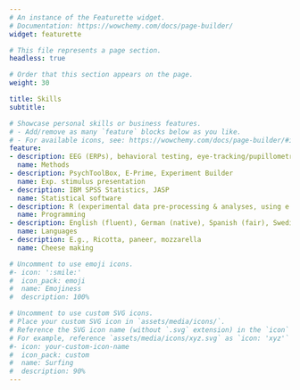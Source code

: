 ```yaml
---
# An instance of the Featurette widget.
# Documentation: https://wowchemy.com/docs/page-builder/
widget: featurette

# This file represents a page section.
headless: true

# Order that this section appears on the page.
weight: 30

title: Skills
subtitle:

# Showcase personal skills or business features.
# - Add/remove as many `feature` blocks below as you like.
# - For available icons, see: https://wowchemy.com/docs/page-builder/#icons
feature:
- description: EEG (ERPs), behavioral testing, eye-tracking/pupillometry, language screenings
  name: Methods
- description: PsychToolBox, E-Prime, Experiment Builder
  name: Exp. stimulus presentation
- description: IBM SPSS Statistics, JASP
  name: Statistical software
- description: R (experimental data pre-processing & analyses, using e.g., mixed regression models), Matlab (stimulus presentation & data processing for eye-tracking and EEG experiments)
  name: Programming
- description: English (fluent), German (native), Spanish (fair), Swedish (beginner), German Sign Language (beginner)
  name: Languages
- description: E.g., Ricotta, paneer, mozzarella
  name: Cheese making

# Uncomment to use emoji icons.
#- icon: ':smile:'
#  icon_pack: emoji
#  name: Emojiness
#  description: 100% 

# Uncomment to use custom SVG icons.
# Place your custom SVG icon in `assets/media/icons/`.
# Reference the SVG icon name (without `.svg` extension) in the `icon` field.
# For example, reference `assets/media/icons/xyz.svg` as `icon: 'xyz'`
#- icon: your-custom-icon-name
#  icon_pack: custom
#  name: Surfing
#  description: 90%
---
```


